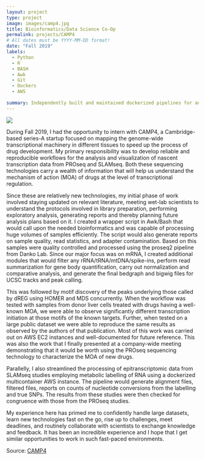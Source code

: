 ```yaml
---
layout: project
type: project
image: images/camp4.jpg
title: Bioinformatics/Data Science Co-Op
permalink: projects/CAMP4
# All dates must be YYYY-MM-DD format!
date: "Fall 2019"
labels:
  - Python
  - R
  - BASH
  - Awk
  - Git
  - Dockers
  - AWS
  
summary: Independently built and maintained dockerized pipelines for analysis and visualization of nascent transcription data from PROseq and SLAMseq. 
---
```


<img class="ui medium right floated rounded image" src="../images/tracks.PNG">

During Fall 2019, I had the opportunity to intern with CAMP4, a Cambridge-based series-A startup focused on mapping the genome-wide transcriptional machinery in different tissues to speed up the process of drug development. My primary responsibility was to develop reliable and reproducible workflows for the analysis and visualization of nascent transcription data from PROseq and SLAMseq. Both these sequencing technologies carry a wealth of information that will help us understand the mechanism of action (MOA) of drugs at the level of transcriptional regulation. 

Since these are relatively new technologies, my initial phase of work involved staying updated on relevant literature, meeting wet-lab scientists to understand the protocols involved in library preparation, performing exploratory analysis, generating reports and thereby planning future analysis plans based on it. I created a wrapper script in Awk/Bash that would call upon the needed bioinformatics and was capable of processing huge volumes of samples efficiently. The script would also generate reports on sample quality, read statistics, and adapter contamination. Based on this samples were quality controlled and processed using the proseq2 pipeline from Danko Lab. Since our major focus was on mRNA, I created additional modules that would filter any rRNA/tRNA/mtDNA/spike-ins, perform read summarization for gene body quantification, carry out normalization and comparative analysis, and generate the final bedgraph and bigwig files for UCSC tracks and peak calling. 

This was followed by motif discovery of the peaks underlying those called by dREG using HOMER and MDS concurrently. When the workflow was tested with samples from donor liver cells treated with drugs having a well-known MOA, we were able to observe significantly different transcription initiation at those motifs of the known targets. Further, when tested on a large public dataset we were able to reproduce the same results as observed by the authors of that publication. Most of this work was carried out on AWS EC2 instances and well-documented for future reference. This was also the work that I finally presented at a company-wide meeting demonstrating that it would be worth using the PROseq sequencing technology to characterize the MOA of new drugs.

Parallelly, I also streamlined the processing of epitranscriptomic data from SLAMseq studies employing metabolic labelling of RNA using a dockerized multicontainer AWS instance. The pipeline would generate alignment files, filtered files, reports on counts of nucleotide conversions from the labelling and true SNPs. The results from these studies were then checked for congruence with those from the PROseq studies. 
    
My experience here has primed me to confidently handle large datasets, learn new technologies fast on the go, rise up to challenges, meet deadlines, and routinely collaborate with scientists to exchange knowledge and feedback. It has been an incredible experience and I hope that I get similar opportunities to work in such fast-paced environments.

Source: <a href="https://www.camp4tx.com/">CAMP4</a>
